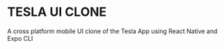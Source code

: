 # TESLA UI CLONE

A cross platform mobile UI clone of the Tesla App using React Native and Expo CLI 
